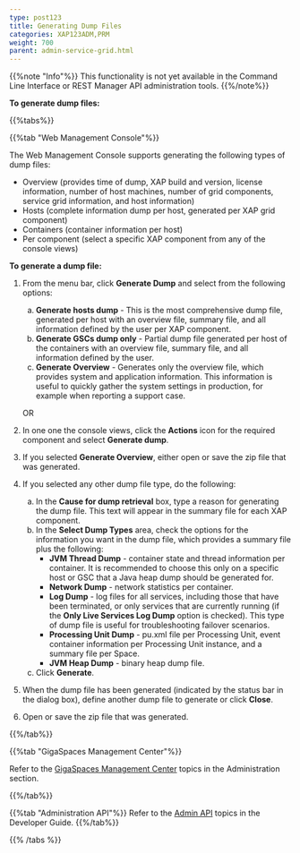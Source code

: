 ```yaml
---
type: post123
title: Generating Dump Files
categories: XAP123ADM,PRM
weight: 700
parent: admin-service-grid.html
---
```


{{%note "Info"%}}
This functionality is not yet available in the Command Line Interface or REST Manager API administration tools.
{{%/note%}}
 
**To generate dump files:**


{{%tabs%}}

<!--
{{%tab "Command Line Interface"%}}
N/A
{{%/tab%}}

{{%tab "REST Manager API"%}}
N/A
{{%/tab%}}
-->

{{%tab "Web Management Console"%}}

The Web Management Console supports generating the following types of dump files:

* Overview (provides time of dump, XAP build and version, license information, number of host machines, number of grid components, service grid information, and host information)
* Hosts (complete information dump per host, generated per XAP grid component) 
* Containers (container information per host)
* Per component (select a specific XAP component from any of the console views)

**To generate a dump file:**

1. From the menu bar, click **Generate Dump** and select from the following options:

	<ol type="a">
		<li><b>Generate hosts dump</b> - This is the most comprehensive dump file, generated per host with an overview file, summary file, and all information defined by the user per XAP component.</li>
		<li><b>Generate GSCs dump only</b> - Partial dump file generated per host of the containers with an overview file, summary file, and all information defined by the user.</li>
		<li><b>Generate Overview</b> - Generates only the overview file, which provides system and application information. This information is useful to quickly gather the system settings in production, for example when reporting a support case.</li>
	</ol>

	OR

1. In one one the console views, click the **Actions** icon for the required component and select **Generate dump**.
1. If you selected **Generate Overview**, either open or save the zip file that was generated.
1. If you selected any other dump file type, do the following:

	<ol type="a">
		<li>In the <b>Cause for dump retrieval</b> box, type a reason for generating the dump file. This text will appear in the summary file for each XAP component.</li>
		<li>In the <b>Select Dump Types</b> area, check the options for the information you want in the dump file, which provides a summary file plus the following:
		<ul>
			<li><b>JVM Thread Dump</b> - container state and thread information per container. It is recommended to choose this only on a specific host or GSC that a Java heap dump should be generated for.</li>
			<li><b>Network Dump</b> - network statistics per container.</li>
			<li><b>Log Dump</b> - log files for all services, including those that have been terminated, or only services that are currently running (if the <b>Only Live Services Log Dump</b> option is checked). This type of dump file is useful for troubleshooting failover scenarios.</li>
			<li><b>Processing Unit Dump</b> - pu.xml file per Processing Unit, event container information per Processing Unit instance, and a summary file per Space.</li>
			<li><b>JVM Heap Dump</b> - binary heap dump file.</li>
		</ul></li>
		<li>Click <b>Generate</b>.</li>
	</ol>
    
1. When the dump file has been generated (indicated by the status bar in the dialog box), define another dump file to generate or click **Close**.
1. Open or save the zip file that was generated.

{{%/tab%}}


{{%tab "GigaSpaces Management Center"%}}

Refer to the [GigaSpaces Management Center](./gigaspaces-management-center.html) topics in the Administration section.

{{%/tab%}}


{{%tab "Administration API"%}}
Refer to the [Admin API](../dev-java/administration-and-monitoring-overview.html) topics in the Developer Guide.
{{%/tab%}}

{{% /tabs %}}
